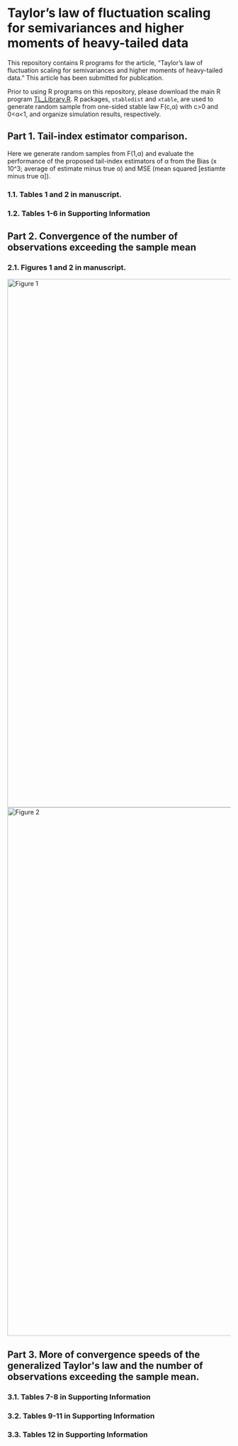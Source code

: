 # Taylor’s law of fluctuation scaling for semivariances and higher moments of heavy-tailed data

This repository contains R programs for the article, “Taylor’s law of fluctuation scaling for semivariances and higher moments of heavy-tailed data.” 
This article has been submitted for publication. 

Prior to using R programs on this repository, please download the main R program [TL_Library.R](https://raw.githubusercontent.com/cftang9/TLHM/main/TL_Library.R?token=AK5HQA6Q4B5CG23Z6JUG5FLBOBB3I). R packages, ```stabledist``` and ```xtable```, are used to generate random sample from one-sided stable law F(c,&alpha;) with c>0 and 0<&alpha;<1, and organize simulation results, respectively.  

## Part 1. Tail-index estimator comparison. 
Here we generate random samples from F(1,&alpha;) and evaluate the performance of the proposed tail-index estimators of &alpha; from the Bias (x 10^3; average of estimate minus true &alpha;) and MSE (mean squared \[estiamte minus true &alpha;\]). 
### 1.1. Tables 1 and 2 in manuscript. 

### 1.2. Tables 1-6 in Supporting Information

## Part 2. Convergence of the number of observations exceeding the sample mean

### 2.1. Figures 1 and 2 in manuscript.
<img width="1194" alt="Figure 1" src="https://user-images.githubusercontent.com/45774851/138150607-d57d1fdb-fb48-4a40-bf0d-023014292882.png">
<img width="1194" alt="Figure 2" src="https://user-images.githubusercontent.com/45774851/138150614-9386328b-1a08-4718-9949-2ae6d7fa5b16.png">

## Part 3. More of convergence speeds of the generalized Taylor's law and the number of observations exceeding the sample mean. 

### 3.1. Tables 7-8 in Supporting Information

### 3.2. Tables 9-11 in Supporting Information

### 3.3. Tables 12 in Supporting Information


